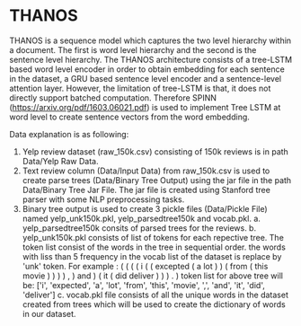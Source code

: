 # THANOS

THANOS is a sequence model which captures the two level hierarchy within a document. The first is word level hierarchy and the second is the sentence level hierarchy. The THANOS architecture consists of a tree-LSTM based word level encoder in order to obtain embedding for each sentence in the dataset, a GRU based sentence level encoder and a sentence-level attention layer. However, the limitation of tree-LSTM is that, it does not directly support batched computation. Therefore SPINN (https://arxiv.org/pdf/1603.06021.pdf) is used to implement Tree LSTM at word level to create sentence vectors from the word embedding.


Data explanation is as following:
1. Yelp review dataset (raw_150k.csv) consisting of 150k reviews is in path Data/Yelp Raw Data.
2. Text review column (Data/Input Data) from raw_150k.csv is used to create parse trees (Data/Binary Tree Output) using the jar file in the path Data/Binary Tree Jar File. The jar file is created using Stanford tree parser with some NLP preprocessing tasks.
3. Binary tree output is used to create 3 pickle files (Data/Pickle File) named yelp_unk150k.pkl, yelp_parsedtree150k and vocab.pkl.
  a. yelp_parsedtree150k consits of parsed trees for the reviews.
  b. yelp_unk150k.pkl consists of list of tokens for each repective tree. The token list consist of the words in the tree in sequential order. the words with liss than 5 frequency in the vocab list of the dataset is replace by 'unk' token. 
     For example : ( ( ( ( i ( ( excepted ( a lot ) ) ( from ( this movie ) ) ) ) , ) and ) ( it ( did deliver ) ) ) . )
     token list for above tree will be: ['i', 'expected', 'a', 'lot', 'from', 'this', 'movie', ',', 'and', 'it', 'did', 'deliver']
  c. vocab.pkl file consists of all the unique words in the dataset created from trees which will be used to create the dictionary of words in our dataset.


